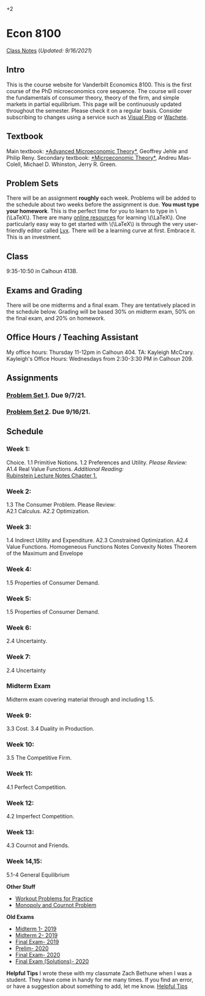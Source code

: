 +2

# Econ 8100

[Class Notes](../files/8100/8100notes.pdf) (*Updated: 9/16/2021*)

## Intro

This is the course website for Vanderbilt Economics 8100. This is the first course of the PhD microeconomics core sequence. The course will cover the fundamentals of consumer theory, theory of the firm, and simple markets in partial equilibrium. This page will be continuously updated throughout the semester. Please check it on a regular basis. Consider subscribing to changes using a service such as [Visual Ping](visualping.io) or [Wachete](wachete.com).

## Textbook

Main textbook: [\*Advanced Microeconomic Theory\*](https://www.amazon.com/Advanced-Microeconomic-Theory-Geoffrey-Jehle/dp/0273731912), Geoffrey Jehle and Philip Reny. Secondary textbook: [\*Microeconomic Theory\*](https://www.amazon.com/Microeconomic-Theory-Andreu-Mas-Colell/dp/0195073401), Andreu Mas-Colell, Michael D. Whinston, Jerry R. Green.

## Problem Sets

There will be an assignment **roughly** each week. Problems will be added to the schedule about two weeks before the assignment is due. **You must type your homework**. This is the perfect time for you to learn to type in \\(\LaTeX\\). There are many [online resources](https://learnxinyminutes.com/docs/latex/) for learning \\(\LaTeX\\). One particularly easy way to get started with \\(\LaTeX\\) is through the very user-friendly editor called [Lyx](lyx.org). There will be a learning curve at first. Embrace it. This is an investment.

## Class

9:35-10:50 in Calhoun 413B. 

## Exams and Grading

There will be one midterms and a final exam. They are tentatively placed in the schedule below. Grading will be based 30% on midterm exam, 50% on the final exam, and 20% on homework.

## Office Hours / Teaching Assistant

My office hours: Thursday 11-12pm in Calhoun 404. TA: Kayleigh McCrary. Kayleigh's Office Hours: Wednesdays from 2:30-3:30 PM in Calhoun 209.


## Assignments

### [Problem Set 1](../files/8100/ps1.pdf). Due 9/7/21. 

### [Problem Set 2](../files/8100/ps2.pdf). Due 9/16/21. 

## Schedule

### Week 1:

Choice. 1.1 Primitive Notions. 1.2 Preferences and Utility. 
*Please Review:*  
A1.4 Real Value Functions. 
*Additional Reading:*  
[Rubinstein Lecture Notes Chapter 1.](https://arielrubinstein.org/gt/arielDocs/)

### Week 2:

1.3 The Consumer Problem. 
Please Review:  
A2.1 Calculus. 
A2.2 Optimization.  

### Week 3:

1.4 Indirect Utility and Expenditure. A2.3 Constrained Optimization. A2.4 Value Functions. Homogeneous Functions Notes Convexity Notes Theorem of the Maximum and Envelope

### Week 4:

1.5 Properties of Consumer Demand.

### Week 5:

1.5 Properties of Consumer Demand.

### Week 6:

2.4 Uncertainty.

### Week 7:

2.4 Uncertainty

### Midterm Exam

Midterm exam covering material through and including 1.5.

### Week 9:

3.3 Cost. 3.4 Duality in Production.

### Week 10:

3.5 The Competitive Firm.

### Week 11:

4.1 Perfect Competition.

### Week 12:

4.2 Imperfect Competition.

### Week 13:

4.3 Cournot and Friends.

### Week 14,15:

5.1-4 General Equilibrium

**Other Stuff**

-   [Workout Problems for Practice](https://econ.ucsb.edu/~tedb/Courses/GraduateTheoryUCSB/workouts.pdf)
-   [Monopoly and Cournot Problem](../static/files/8100/Monopoly_Cournot_Problem.pdf)

**Old Exams**

-   [Midterm 1- 2019](../files/8100/exams/Midterm1_2019.pdf)
-   [Midterm 2- 2019](../files/8100/exams/Midterm2_2019.pdf)
-   [Final Exam- 2019](../files/8100/exams/Final_2019.pdf)
-   [Prelim- 2020](../files/8100/Prelim_2020.pdf)
-   [Final Exam- 2020](../files/8100/exams/Final_2020.pdf)
-   [Final Exam (Solutions)- 2020](../files/8100/exams/Final_2020_Solutions.pdf)

**Helpful Tips** I wrote these with my classmate Zach Bethune when I was a student. They have come in handy for me many times. If you find an error, or have a suggestion about something to add, let me know. [Helpful Tips](../files/8100/HelpfulTips.pdf)
